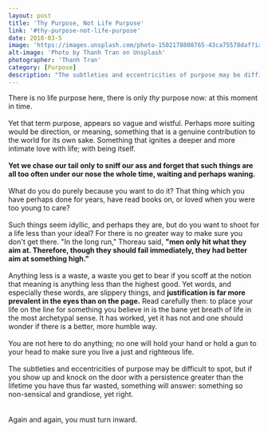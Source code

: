 ```yaml
---
layout: post
title: 'Thy Purpose, Not Life Purpose'
link: '#thy-purpose-not-life-purpose'
date: 2018-03-5
image: 'https://images.unsplash.com/photo-1502178808765-43ca75578daf?ixlib=rb-0.3.5&ixid=eyJhcHBfaWQiOjEyMDd9&s=470c762246e89888dabe1348327e4f7a&auto=format&fit=crop&w=1950&q=80'
alt-image: 'Photo by Thanh Tran on Unsplash'
photographer: 'Thanh Tran'
category: [Purpose]
description: "The subtleties and eccentricities of purpose may be difficult to spot, but if you knock on the door with a persistence greater than the lifetime you have thus far wasted, something will answer: something so senseless and grandiose yet right."
---
```

There is no life purpose here, there is only _thy_ purpose now: at this moment in time. 
<br>
<br>
Yet that term purpose, appears so vague and wistful. Perhaps more suiting would be direction, or meaning, something that is a genuine contribution to the world for its own sake. Something that ignites a deeper and more intimate love with life; with being itself.
<br>
<br>
__Yet we chase our tail only to sniff our ass and forget that such things are all too often under our nose the whole time, waiting and perhaps waning.__
<br>
<br>
What do you do purely because you want to do it? That thing which you have perhaps done for years, have read books on, or loved when you were too young to care?
<br>
<br>
Such things seem idyllic, and perhaps they are, but do you want to shoot for a life less than your ideal? For there is no greater way to make sure you don't get there. "In the long run," Thoreau said, **"men only hit what they aim at. Therefore, though they should fail immediately, they had better aim at something high."**
<br>
<br>
Anything less is a waste, a waste you get to bear if you scoff at the notion that meaning is anything less than the highest good.
Yet words, and especially these words, are slippery things, and **justification is far more prevalent in the eyes than on the page.**
Read carefully then: to place your life on the line for something you believe in is the bane yet breath of life in the most archetypal sense. It has worked, yet it has not and one should wonder if there is a better, more humble way.
<br>
<br>
You are not here to do anything; no one will hold your hand or hold a gun to your head to make sure you live a just and righteous life.
<br>
<br>
The subtleties and eccentricities of purpose may be difficult to spot, but if you show up and knock on the door with a persistence greater than the lifetime you have thus far wasted, something will answer: something so non-sensical and grandiose, yet right.
<br>  
<br> 
Again and again, you must turn inward. 